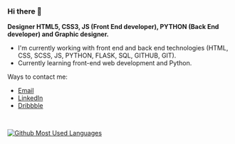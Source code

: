 ### Hi there 👋

**Designer HTML5, CSS3, JS (Front End developer), PYTHON (Back End developer) and Graphic designer.**

- I'm currently working with front end and back end technologies (HTML, CSS, SCSS, JS, PYTHON, FLASK, SQL, GITHUB, GIT).
- Currently learning front-end web development and Python.

Ways to contact me:
- <a href="mailto:mrabiee175@gmail.com">Email</a>
- <a href="https://www.linkedin.com/in/mohammad-mahdi-rabiei-21912b336?trk=contact-info">LinkedIn</a>
- <a href="https://dribbble.com/Mahdi_Rabiee">Dribbble</a>

<br>

[![Github Most Used Languages](https://github-readme-stats.vercel.app/api/top-langs/?username=Mhadi-1382&layout=compact&theme=dark)](https://github.com/Mhadi-1382/github-readme-stats)
